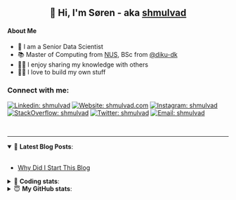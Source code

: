 <h2 align="center">
	👋 Hi, I'm Søren - aka <a href="https://shmulvad.com">shmulvad</a>
</h2>

#### About Me
- 🤖 I am a Senior Data Scientist
- 📚 Master of Computing from [NUS], BSc from [@diku-dk]
- 👨‍🏫 I enjoy sharing my knowledge with others
- 👨‍💻 I love to build my own stuff

### Connect with me:

[![Linkedin: shmulvad](https://img.shields.io/badge/shmulvad-blue?style=flat&logo=Linkedin&logoColor=white)][linkedin]
[![Website: shmulvad.com](https://img.shields.io/badge/shmulvad.com-47CCCC?&style=flat&logo=Google-Chrome&logoColor=white)][website]
[![Instagram: shmulvad](https://img.shields.io/badge/-@shmulvad-purple?style=flat&logo=Instagram&logoColor=white)][instagram]
[![StackOverflow: shmulvad](https://img.shields.io/badge/shmulvad-FE7A16?style=flat&logo=stack-overflow&logoColor=white)][stackOverflow]
[![Twitter: shmulvad](https://img.shields.io/badge/@shmulvad-1ca0f1?style=flat&logo=twitter&logoColor=white)][twitter]
[![Email: shmulvad](https://img.shields.io/badge/shmulvad-D14836?style=flat&logo=gmail&logoColor=white)][mail]

<br />

---

<details open>
 <summary>📕 <b>Latest Blog Posts</b>: </summary>

<br>

<!-- BLOG-POST-LIST:START -->
- [Why Did I Start This Blog](https://shmulvad.com/blog/why-did-start-this-blog)
<!-- BLOG-POST-LIST:END -->

</details>

<!-- --- -->

<details>
 <summary>🤖 <b>Coding stats</b>: </summary>

<br>

NOTE: Doesn't track coding at work or work done in environments such as Jupyter Notebooks.

<!--START_SECTION:waka-->
![Code Time](http://img.shields.io/badge/Code%20Time-2%2C927%20hrs%2039%20mins-blue)

**I'm an Early 🐤** 

```text
🌞 Morning                1843 commits        ███████░░░░░░░░░░░░░░░░░░   27.45 % 
🌆 Daytime                2813 commits        ██████████░░░░░░░░░░░░░░░   41.89 % 
🌃 Evening                1465 commits        █████░░░░░░░░░░░░░░░░░░░░   21.82 % 
🌙 Night                  594 commits         ██░░░░░░░░░░░░░░░░░░░░░░░   08.85 % 
```


📊 **This Week I Spent My Time On** 

```text
💬 Programming Languages: 
Python                   4 hrs 34 mins       ████████████████░░░░░░░░░   63.85 % 
Other                    55 mins             ███░░░░░░░░░░░░░░░░░░░░░░   12.94 % 
HTML                     45 mins             ███░░░░░░░░░░░░░░░░░░░░░░   10.48 % 
CSS                      30 mins             ██░░░░░░░░░░░░░░░░░░░░░░░   07.15 % 
Text                     12 mins             █░░░░░░░░░░░░░░░░░░░░░░░░   02.96 % 

🔥 Editors: 
VS Code                  6 hrs 18 mins       ██████████████████████░░░   88.00 % 
Zsh                      50 mins             ███░░░░░░░░░░░░░░░░░░░░░░   11.81 % 
Sublime Text             0 secs              ░░░░░░░░░░░░░░░░░░░░░░░░░   00.18 % 

🐱‍💻 Projects: 
km24-core                3 hrs 36 mins       █████████████░░░░░░░░░░░░   50.28 % 
company-scrapers         3 hrs 14 mins       ███████████░░░░░░░░░░░░░░   45.11 % 
Terminal                 15 mins             █░░░░░░░░░░░░░░░░░░░░░░░░   03.53 % 
new                      4 mins              ░░░░░░░░░░░░░░░░░░░░░░░░░   01.08 % 
```


 Last Updated on 12/11/2024 18:48:10 UTC
<!--END_SECTION:waka-->

</details>

<!-- --- -->

<details>
 <summary>😇 <b>My GitHub stats</b>: </summary>

<br>

<img align="left" alt="shmulvad's Github Stats" src="https://github-readme-stats.vercel.app/api?username=shmulvad&show_icons=true&hide_border=true" />

</details>



[website]: https://shmulvad.com
[twitter]: https://twitter.com/shmulvad
[linkedin]: https://linkedin.com/in/shmulvad
[instagram]: https://instagram.com/shmulvad
[stackOverflow]: https://stackoverflow.com/users/9248793/shmulvad
[mail]: mailto:shmulvad@gmail.com
[@diku-dk]: https://github.com/diku-dk
[github]: https://github.com/shmulvad
[NUS]: https://www.nus.edu.sg
